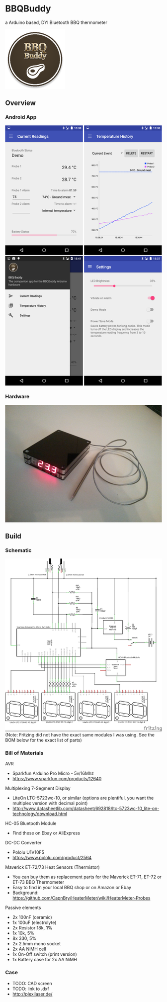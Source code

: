 # BBQBuddy
a Arduino based, DYI Bluetooth BBQ thermometer

<img src="/app/src/main/res/mipmap-xxxhdpi/bbq.png">

## Overview
### Android App
<img src="/Media/current.png" width="250">
<img src="/Media/graph_portrait.png" width="250">
<img src="/Media/menu.png" width="250">
<img src="/Media/settings.png" width="250">

### Hardware
<img src="/Media/casing.jpg">

## Build 
### Schematic
<img src="/Media/bbqbuddy_schematic.jpg">
(Note: Fritzing did not have the exact same modules I was using. See the BOM below for the exact list of parts)

### Bill of Materials
AVR
* Sparkfun Arduino Pro Micro - 5v/16Mhz
* https://www.sparkfun.com/products/12640

Multiplexing 7-Segment Display
* LiteOn LTC-5723wc-10, or similar (options are plentiful, you want the multiplex version with decimal point)
* http://www.datasheetlib.com/datasheet/692818/ltc-5723wc-10_lite-on-technology/download.html

HC-05 Bluetooth Module
* Find these on Ebay or AliExpress

DC-DC Converter
* Pololu U1V10F5
* https://www.pololu.com/product/2564

Maverick ET-72/73 Heat Sensors (Thermistor)
* You can buy them as replacement parts for the Maverick ET-71, ET-72 or ET-73 BBQ Thermometer
* Easy to find in your local BBQ shop or on Amazon or Ebay
* Background: https://github.com/CapnBry/HeaterMeter/wiki/HeaterMeter-Probes

Passive elements
* 2x 100nF (ceramic)
* 1x 100uF (electrolyte)
* 2x Resistor 18k, **1%**
* 1x 10k, 5%
* 8x 330, 5%
* 2x 2.5mm mono socket
* 2x AA NiMH cell
* 1x On-Off switch (print version)
* 1x Battery case for 2x AA NiMH

### Case
* TODO: CAD screen
* TODO: link to .dxf
* http://plexilaser.de/

